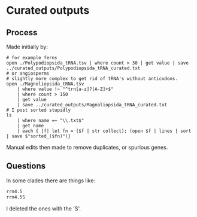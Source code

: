 # Curated outputs

## Process

Made initially by:

```nu
# for example ferns
open ./Polypodiopsida_tRNA.tsv | where count > 30 | get value | save ../curated_outputs/Polypodiopsida_tRNA_curated.txt
# or angiosperms
# slightly more complex to get rid of tRNA's without anticodons.
open ./Magnoliopsida_tRNA.tsv 
    | where value !~ "^trn[a-z]?[A-Z]+$" 
    | where count > 150 
    | get value 
    | save ../curated_outputs/Magnoliopsida_tRNA_curated.txt
# I post sorted stupidly
ls 
    | where name =~ "\\.txt$" 
    | get name 
    | each { |f| let fn = ($f | str collect); (open $f | lines | sort | save $"sorted_($fn)")}

```

Manual edits then made to remove duplicates, or spurious genes.

## Questions

In some clades there are things like:

```txt
rrn4.5
rrn4.5S
```

I deleted the ones with the 'S'.